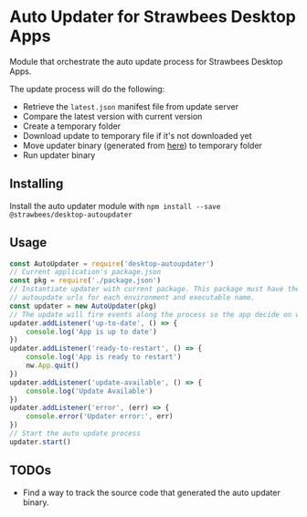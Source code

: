 # Auto Updater for Strawbees Desktop Apps

Module that orchestrate the auto update process for Strawbees Desktop Apps.

The update process will do the following:

- Retrieve the `latest.json` manifest file from update server
- Compare the latest version with current version
- Create a temporary folder
- Download update to temporary file if it's not downloaded yet
- Move updater binary (generated from [here](https://github.com/Quirkbot/nwjs-autoupdater)) to temporary folder
- Run updater binary

## Installing

Install the auto updater module with `npm install --save @strawbees/desktop-autoupdater`

## Usage

```javascript
const AutoUpdater = require('desktop-autoupdater')
// Current application's package.json
const pkg = require('./package.json')
// Instantiate updater with current package. This package must have the version,
// autoupdate urls for each environment and executable name.
const updater = new AutoUpdater(pkg)
// The update will fire events along the process so the app decide on what to do
updater.addListener('up-to-date', () => {
	console.log('App is up to date')
})
updater.addListener('ready-to-restart', () => {
	console.log('App is ready to restart')
	nw.App.quit()
})
updater.addListener('update-available', () => {
	console.log('Update Available')
})
updater.addListener('error', (err) => {
	console.error('Updater error:', err)
})
// Start the auto update process
updater.start()
```

## TODOs

- Find a way to track the source code that generated the auto updater binary.
